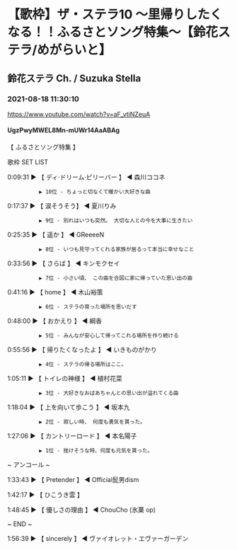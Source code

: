 # 【歌枠】ザ・ステラ10 ～里帰りしたくなる！！ふるさとソング特集～【鈴花ステラ/めがらいと】

## 鈴花ステラ Ch. / Suzuka Stella

### 2021-08-18 11:30:10

https://www.youtube.com/watch?v=aF_vtiNZeuA

#### UgzPwyMWEL8Mn-mUWr14AaABAg

【 ふるさとソング特集 】 

歌枠 SET LIST



0:09:31 ▶ 【 ディ·ドリーム·ピリーバー 】 ◀ 森川ココネ

              ▶ 10位 - ちょっと切なくて暖かい大好きな曲



0:17:37 ▶ 【 涙そうそう】 ◀ 夏川りみ

              ▶ 9位 - 別れはいつも突然。 大切な人との今を大事に生きたい



0:25:35 ▶ 【 遥か 】 ◀ GReeeeN

              ▶ 8位 - いつも見守ってくれる家族が居るって本当に幸せなこと



0:33:56 ▶ 【 さらば 】 ◀ キンモクセイ

              ▶ 7位 - 小さい頃、 この曲を合図に家に帰っていた思い出の曲 



0:41:16 ▶ 【 home 】 ◀ 木山裕策

              ▶ 6位 - ステラの育った場所を思いだす



0:48:00 ▶ 【 おかえり 】 ◀ 綱香

              ▶ 5位 - みんなが安心して帰ってこれる場所を作り続ける



0:55:56 ▶ 【 帰りたくなったよ 】 ◀ いきものがかり

              ▶ 4位 - ステラの帰る場所はここ。



1:05:11 ▶ 【 トイレの神様 】 ◀ 植村花菜 

              ▶ 3位 - 大好きなおばあちゃんとの思い出が溢れてくる曲



1:18:04 ▶ 【 上を向いて歩こう 】 ◀ 坂本九 

              ▶ 2位 - 寂しい時、 何度も勇気を貰った。



1:27:06 ▶ 【 カントリーロード 】 ◀ 本名陽子 

              ▶ 1位 - 挫けそうな時、何度も元気を貰った。



 ~ アンコール ~

1:33:43 ▶ 【 Pretender 】 ◀ Official髭男dism

1:42:17 ▶ 【 ひこうき雲 】

1:48:45 ▶ 【 優しさの理由 】 ◀ ChouCho (氷菓 op)



~ END ~

1:56:39 ▶ 【 sincerely 】 ◀ ヴァイオレット・エヴァーガーデン


